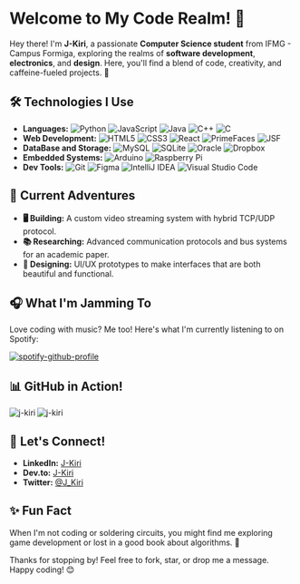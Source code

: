 # Welcome to My Code Realm! 👾

Hey there! I'm **J-Kiri**, a passionate **Computer Science student** from IFMG - Campus Formiga, exploring the realms of **software development**, **electronics**, and **design**. Here, you'll find a blend of code, creativity, and caffeine-fueled projects. 🚀

## 🛠️ Technologies I Use

[comment]: <> (Icons: https://simpleicons.org)
[comment]: <> (Badge Generator: https://michaelcurrin.github.io/badge-generator/#/generic)
[comment]: <> (Badge Samples: https://ileriayo.github.io/markdown-badges/)
- **Languages:** ![Python](https://img.shields.io/badge/python-3670A0?style=for-the-badge&logo=python&logoColor=ffdd54) ![JavaScript](https://img.shields.io/badge/javascript-%23323330.svg?style=for-the-badge&logo=javascript&logoColor=%23F7DF1E) ![Java](https://img.shields.io/badge/java-%23ED8B00.svg?style=for-the-badge&logo=openjdk&logoColor=white) ![C++](https://img.shields.io/badge/c++-%2300599C.svg?style=for-the-badge&logo=c%2B%2B&logoColor=white) ![C](https://img.shields.io/badge/c-%2300599C.svg?style=for-the-badge&logo=c&logoColor=white)
- **Web Development:** ![HTML5](https://img.shields.io/badge/html5-%23E34F26.svg?style=for-the-badge&logo=html5&logoColor=white) ![CSS3](https://img.shields.io/badge/css3-%231572B6.svg?style=for-the-badge&logo=css3&logoColor=white) ![React](https://img.shields.io/badge/react-%2320232a.svg?style=for-the-badge&logo=react&logoColor=%2361DAFB) ![PrimeFaces](https://img.shields.io/badge/PrimeFaces-DD0031?style=for-the-badge&logo=PrimeNG&logoColor=white) ![JSF](https://img.shields.io/badge/JSF-f3990f?style=for-the-badge&logo=JSF&logoColor=f3990f)
- **DataBase and Storage:** ![MySQL](https://img.shields.io/badge/mysql-4479A1.svg?style=for-the-badge&logo=mysql&logoColor=white) ![SQLite](https://img.shields.io/badge/sqlite-%2307405e.svg?style=for-the-badge&logo=sqlite&logoColor=white) ![Oracle](https://img.shields.io/badge/Oracle-F80000?style=for-the-badge&logo=oracle&logoColor=white) ![Dropbox](https://img.shields.io/badge/Dropbox-%233B4D98.svg?style=for-the-badge&logo=Dropbox&logoColor=white)
- **Embedded Systems:** ![Arduino](https://img.shields.io/badge/-Arduino-00979D?style=for-the-badge&logo=Arduino&logoColor=white) ![Raspberry Pi](https://img.shields.io/badge/-RaspberryPi-C51A4A?style=for-the-badge&logo=Raspberry-Pi)
- **Dev Tools:** ![Git](https://img.shields.io/badge/git-%23F05033.svg?style=for-the-badge&logo=git&logoColor=white) ![Figma](https://img.shields.io/badge/figma-%23F24E1E.svg?style=for-the-badge&logo=figma&logoColor=white) ![IntelliJ IDEA](https://img.shields.io/badge/IntelliJIDEA-000000.svg?style=for-the-badge&logo=intellij-idea&logoColor=white) ![Visual Studio Code](https://img.shields.io/badge/Visual%20Studio%20Code-0078d7.svg?style=for-the-badge&logo=visual-studio-code&logoColor=white)

## 🌌 Current Adventures

- **🖥️ Building:** A custom video streaming system with hybrid TCP/UDP protocol.
- **📚 Researching:** Advanced communication protocols and bus systems for an academic paper.
- **🎨 Designing:** UI/UX prototypes to make interfaces that are both beautiful and functional.

## 🎧 What I'm Jamming To

Love coding with music? Me too! Here's what I'm currently listening to on Spotify:

[![spotify-github-profile](https://spotify-github-profile.kittinanx.com/api/view?uid=c05doikx2weaw2vhm4618ktbt&cover_image=true&theme=natemoo-re&show_offline=false&background_color=121212&interchange=false&bar_color=53b14f&bar_color_cover=true)](https://spotify-github-profile.kittinanx.com/api/view?uid=c05doikx2weaw2vhm4618ktbt&redirect=true)

## 📊 GitHub in Action!

<p><img align="left" src="https://github-readme-stats.vercel.app/api/top-langs?username=j-kiri&show_icons=true&theme=dark&locale=en&layout=compact" alt="j-kiri" /></p>

<p><img align="center" src="https://github-readme-streak-stats.herokuapp.com/?user=j-kiri&theme=dark" alt="j-kiri" /></p>

## 🚀 Let's Connect!

- **LinkedIn:** [J-Kiri](https://www.linkedin.com/in/your-linkedin-profile)
- **Dev.to:** [J-Kiri](https://dev.to/your_username)
- **Twitter:** [@J_Kiri](https://twitter.com/your_twitter_handle)

## ✨ Fun Fact

When I'm not coding or soldering circuits, you might find me exploring game development or lost in a good book about algorithms. 📖

Thanks for stopping by! Feel free to fork, star, or drop me a message. Happy coding! 😊
